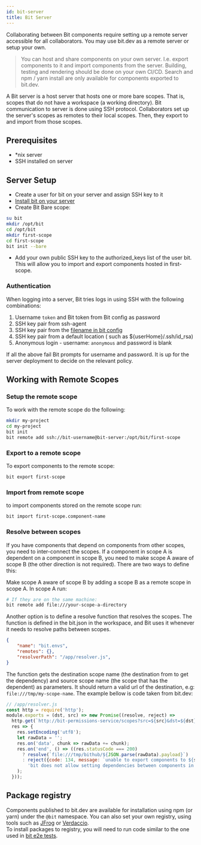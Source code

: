```yaml
---
id: bit-server
title: Bit Server
---
```


Collaborating between Bit components require setting up a remote server accessible for all collaborators. You may use bit.dev as a remote server or setup your own.  

> You can host and share components on your own server. I.e. export components to it and import components from the server. Building, testing and rendering should be done on your own CI/CD. Search and npm / yarn install are only available for components exported to bit.dev.  

A Bit server is a host server that hosts one or more bare scopes. That is, scopes that do not have a workspace (a working directory). Bit communication to server is done using SSH protocol. Collaborators set up the server's scopes as remotes to their local scopes. Then, they export to and import from those scopes.  

## Prerequisites

- *nix server
- SSH installed on server

## Server Setup

- Create a user for bit on your server and assign SSH key to it
- [Install bit on your server](/docs/installation.html)
- Create Bit Bare scope:

```bash
su bit
mkdir /opt/bit
cd /opt/bit
mkdir first-scope
cd first-scope
bit init --bare
```

- Add your own public SSH key to the authorized_keys list of the user bit. This will allow you to import and export components hosted in first-scope.  

### Authentication

When logging into a server, Bit tries logs in using SSH with the following combinations:

1. Username `token` and Bit token from Bit config as password
1. SSH key pair from ssh-agent
1. SSH key pair from the [filename in bit config](/docs/conf-config#ssh_key_file)
1. SSH key pair from a default location ( such as ${userHome}/.ssh/id_rsa)
1. Anonymous login - username: `anonymous` and password is blank  

If all the above fail Bit prompts for username and password.
It is up for the server deployment to decide on the relevant policy. 

## Working with Remote Scopes

### Setup the remote scope

To work with the remote scope do the following:  

```bash
mkdir my-project
cd my-project
bit init
bit remote add ssh://bit-username@bit-server:/opt/bit/first-scope
```

### Export to a remote scope

To export components to the remote scope:

```bash
bit export first-scope
```

### Import from remote scope

to import components stored on the remote scope run:

```bash
bit import first-scope.component-name
```

### Resolve between scopes

If you have components that depend on components from other scopes, you need to inter-connect the scopes. If a component in scope A is dependent on a component in scope B, you need to make scope A aware of scope B (the other direction is not required). There are two ways to define this:  

Make scope A aware of scope B by adding a scope B as a remote scope in scope A. In scope A run:  

```bash
# If they are on the same machine:
bit remote add file:///your-scope-a-directory
```

Another option is to define a resolve function that resolves the scopes. The function is defined in the bit.json in the workspace, and Bit uses it whenever it needs to resolve paths between scopes.  

```json
{
    "name": "bit.envs",
    "remotes": {},
    "resolverPath": "/app/resolver.js",
}
```

The function gets the destination scope name (the destination from to get the dependency) and source scope name (the scope that has the dependent) as parameters. It should return a valid url of the destination, e.g: `file:///tmp/my-scope-name`. The example bellow is code taken from bit.dev:  

```js
// /app/resolver.js
const http = require('http');
module.exports = (dst, src) => new Promise((resolve, reject) =>
  http.get(`http://bit-permissions-service/scopes?src=${src}&dst=${dst}`,
  res => {
    res.setEncoding('utf8');
    let rawData = '';
    res.on('data', chunk => rawData += chunk);
    res.on('end', () => ((res.statusCode === 200)
      ? resolve(`file:///tmp/bithub/${JSON.parse(rawData).payload}`)
      : reject({code: 134, message: `unable to export components to ${src} because they have dependencies on components in ${dst}. ` +
        'bit does not allow setting dependencies between components in private collections managed by different owners.', sourceScope: dst, destinationScope: src }))
    );
  }));
```

## Package registry

Components published to bit.dev are available for installation using npm (or yarn) under the `@bit` namespace. You can also set your own registry, using tools such as [JFrog](https://jfrog.com/) or [Verdaccio](https://verdaccio.org/).  
To install packages to registry, you will need to run code similar to the one used in [bit e2e tests](https://github.com/teambit/bit/blob/master/e2e/npm-ci-registry.ts).  
